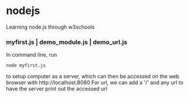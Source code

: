 # nodejs
Learning node.js through w3schools


### myfirst.js | demo\_module.js | demo\_url.js
In command line, run
```
node myfirst.js
```
to setup computer as a server, which can then be accessed on the web browser with
http://localhost:8080
For url, we can add a '/' and any url to have the server print out the accessed url